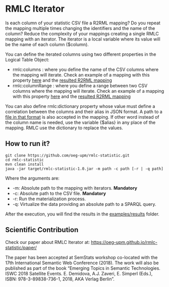 # RMLC Iterator
Is each column of your statistic CSV file a R2RML mapping? Do you repeat the mapping multiple times changing the 
identifiers and the name of the column? Reduce the complexity of your mappings creating a single RMLC mapping
with an iterator. The iterator is a local variable where its value will be the name of each column ($column).

You can define the iterated columns using two different properties in the Logical Table Object:
+ rmlc:columns : where you define the name of the CSV columns where the mapping will iterate. Check an example of a mapping
with this property [here](https://github.com/oeg-upm/rmlc-statistic/blob/master/examples/eurostat/eurostatimmigration-columns.rmlc.ttl) and
the [resulted R2RML mapping](https://github.com/oeg-upm/rmlc-statistic/blob/master/examples/eurostat/eurostatimmigration-columns.r2rml.ttl)
+ rmlc:columnRange : where you define a range between two CSV columns where the mapping will iterate. Check an 
example of a mapping with this property [here](https://github.com/oeg-upm/rmlc-statistic/blob/master/examples/eurostat/eurostatimmigration-range.rmlc.ttl)
and the [resulted R2RML mapping](https://github.com/oeg-upm/rmlc-statistic/blob/master/examples/eurostat/eurostatimmigration-range.r2rml.ttl)

You can also define rmlc:dictionary property whose value must define a correlation between the columns and their alias in JSON format. 
A path to a [file in that format](https://github.com/oeg-upm/rmlc-statistic/blob/master/examples/srilanka-tourism/dictionary.json) is also accepted 
in the mapping. If other word instead of the column name is needed, use the variable {$alias} in any place of the mapping. RMLC use
the dictionary to replace the values.



## How to run it?
```
git clone https://github.com/oeg-upm/rmlc-statistic.git
cd rmlc-statistic
mvn clean install
java -jar target/rmlc-statistic-1.0.jar -m path -c path [-r | -q path]
```
Where the arguments are:
+ -m: Absolute path to the mapping with iterators. **Mandatory**
+ -c: Absolute path to the CSV file. **Mandatory**
+ -r: Run the materialization process.
+ -q: Virtualize the data providing an absolute path to a SPARQL query.


After the execution, you will find the results in the [examples/results](https://github.com/oeg-upm/rmlc-statistic/blob/master/examples/results) folder.


## Scientific Contribution

Check our paper about RMLC Iterator at: https://oeg-upm.github.io/rmlc-statistic/paper/ 

The paper has been accepted at SemStats workshop co-located with the 17th International Semantic Web Conference (2018). The work will also be published as part of the book “Emerging Topics in Semantic Technologies. ISWC 2018 Satellite Events. E. Demidova, A.J. Zaveri, E. Simperl (Eds.), ISBN: 978-3-89838-736-1, 2018, AKA Verlag Berlin”.
